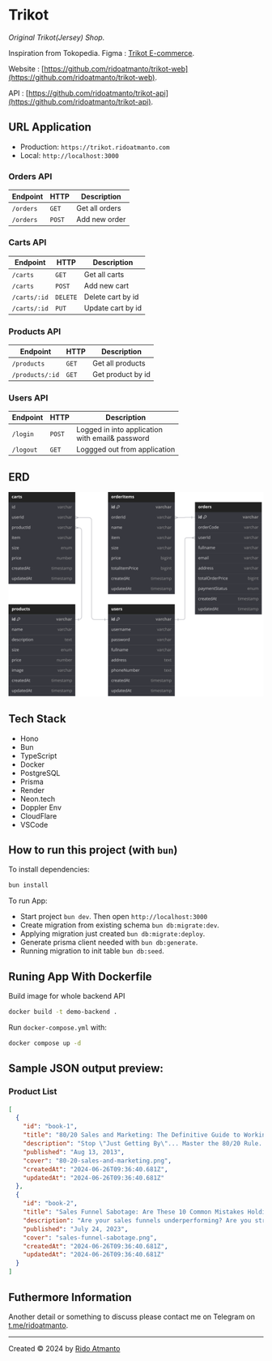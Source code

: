 # Trikot
_Original Trikot(Jersey) Shop._

Inspiration from Tokopedia.
Figma : [Trikot E-commerce](https://www.figma.com/design/RGWlRm9ooK7FHpZUqPzKhI/Trikot-(Jersey)-e-commerce?node-id=0-1&t=VfUU2F0jD6svwbJG-0).

Website : [https://github.com/ridoatmanto/trikot-web](https://github.com/ridoatmanto/trikot-web).

API : [https://github.com/ridoatmanto/trikot-api](https://github.com/ridoatmanto/trikot-api).

## URL Application
- Production: `https://trikot.ridoatmanto.com`
- Local: `http://localhost:3000`

### Orders API

| Endpoint  | HTTP   | Description    |
| --------- | ------ | -------------- |
| `/orders` | `GET`  | Get all orders |
| `/orders` | `POST` | Add new order  |

### Carts API

| Endpoint     | HTTP     | Description       |
| ------------ | -------- | ----------------- |
| `/carts`     | `GET`    | Get all carts     |
| `/carts`     | `POST`   | Add new cart      |
| `/carts/:id` | `DELETE` | Delete cart by id |
| `/carts/:id` | `PUT`    | Update cart by id |

### Products API

| Endpoint        | HTTP  | Description       |
| --------------- | ----- | ----------------- |
| `/products`     | `GET` | Get all products  |
| `/products/:id` | `GET` | Get product by id |

### Users API

| Endpoint  | HTTP   | Description                                           |
| --------- | ------ | ----------------------------------------------------- |
| `/login`  | `POST` | Logged in into application <br/> with email& password |
| `/logout` | `GET`  | Loggged out from application                          |

## ERD

![ERD](./assets/trikot-erd.svg)

## Tech Stack

- Hono
- Bun
- TypeScript
- Docker
- PostgreSQL
- Prisma
- Render
- Neon.tech
- Doppler Env
- CloudFlare
- VSCode

## How to run this project (with `bun`)

To install dependencies:

```sh
bun install
```

To run App:

- Start project `bun dev`. Then open `http://localhost:3000`
- Create migration from existing schema `bun db:migrate:dev`.
- Applying migration just created `bun db:migrate:deploy`.
- Generate prisma client needed with `bun db:generate`.
- Running migration to init table `bun db:seed`.

## Runing App With Dockerfile

Build image for whole backend API

```sh
docker build -t demo-backend .
```

Run `docker-compose.yml` with:

```sh
docker compose up -d
```

## Sample JSON output preview:

### Product List

```json
[
  {
    "id": "book-1",
    "title": "80/20 Sales and Marketing: The Definitive Guide to Working Less and Making More",
    "description": "Stop \"Just Getting By\"... Master the 80/20 Rule. Apply the Pareto Principle to Business And Make More Money Without More Work. When you know how to walk into any situation and see the 80/20's, the 80/20 Principle can solve almost ANY conversion problem. Any traffic problem. Any money problem. Perry Marshall has something original and extremely useful to say,because he has thought profoundly about the 80/20 Principle. He has come up with some original insights that are literally priceless. You really can change your business and your life.",
    "published": "Aug 13, 2013",
    "cover": "80-20-sales-and-marketing.png",
    "createdAt": "2024-06-26T09:36:40.681Z",
    "updatedAt": "2024-06-26T09:36:40.681Z"
  },
  {
    "id": "book-2",
    "title": "Sales Funnel Sabotage: Are These 10 Common Mistakes Holding Your Business Back? (The Internet Marketing Starter Pack Book 3)",
    "description": "Are your sales funnels underperforming? Are you struggling to identify what's holding your business back? Uncover the secrets to maximizing your sales funnel effectiveness with \"Sales Funnel Sabotage\". This insightful book shines a spotlight on the pitfalls that could be costing your business BIG, and reveals how you can turn the tables on the common mistakes entrepreneurs often make.",
    "published": "July 24, 2023",
    "cover": "sales-funnel-sabotage.png",
    "createdAt": "2024-06-26T09:36:40.681Z",
    "updatedAt": "2024-06-26T09:36:40.681Z"
  }
]
```

## Futhermore Information

Another detail or something to discuss please contact me on Telegram on [t.me/ridoatmanto](https://t.me/ridoatmanto).

---

Created © 2024 by [Rido Atmanto](https://ridoatmanto.com)

